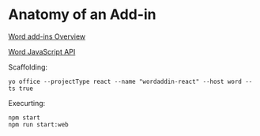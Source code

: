 # Anatomy of an Add-in

[Word add-ins Overview](https://docs.microsoft.com/en-us/office/dev/add-ins/word/word-add-ins-programming-overview)

[Word JavaScript API](https://docs.microsoft.com/en-us/office/dev/add-ins/reference/overview/word-add-ins-reference-overview)

Scaffolding:

```
yo office --projectType react --name "wordaddin-react" --host word --ts true
```

Execurting:

```
npm start
npm run start:web
```
